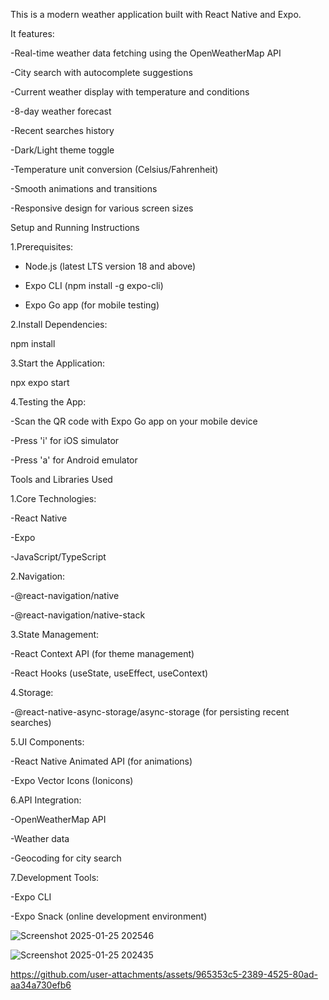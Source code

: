 This is a modern weather application built with React Native and Expo.

It features:

-Real-time weather data fetching using the OpenWeatherMap API

-City search with autocomplete suggestions

-Current weather display with temperature and conditions

-8-day weather forecast

-Recent searches history

-Dark/Light theme toggle

-Temperature unit conversion (Celsius/Fahrenheit)

-Smooth animations and transitions

-Responsive design for various screen sizes

Setup and Running Instructions

1.Prerequisites:


- Node.js (latest LTS version 18 and above)
  
- Expo CLI (npm install -g expo-cli)

- Expo Go app (for mobile testing)

2.Install Dependencies:


npm install

3.Start the Application:


npx expo start

4.Testing the App:

-Scan the QR code with Expo Go app on your mobile device

-Press 'i' for iOS simulator

-Press 'a' for Android emulator

Tools and Libraries Used

1.Core Technologies:

-React Native

-Expo

-JavaScript/TypeScript

2.Navigation:

-@react-navigation/native

-@react-navigation/native-stack

3.State Management:

-React Context API (for theme management)

-React Hooks (useState, useEffect, useContext)

4.Storage:

-@react-native-async-storage/async-storage (for persisting recent searches)

5.UI Components:

-React Native Animated API (for animations)

-Expo Vector Icons (Ionicons)

6.API Integration:

-OpenWeatherMap API

-Weather data

-Geocoding for city search

7.Development Tools:

-Expo CLI

-Expo Snack (online development environment)


![Screenshot 2025-01-25 202546](https://github.com/user-attachments/assets/3230c62b-c1eb-42b0-80fd-de26c4f0e4a8)


![Screenshot 2025-01-25 202435](https://github.com/user-attachments/assets/c228b174-d3ab-4ff7-89ac-e28ee994b5f3)


https://github.com/user-attachments/assets/965353c5-2389-4525-80ad-aa34a730efb6

